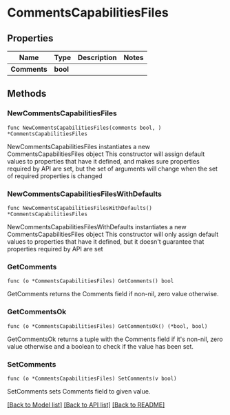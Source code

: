 # CommentsCapabilitiesFiles

## Properties

Name | Type | Description | Notes
------------ | ------------- | ------------- | -------------
**Comments** | **bool** |  | 

## Methods

### NewCommentsCapabilitiesFiles

`func NewCommentsCapabilitiesFiles(comments bool, ) *CommentsCapabilitiesFiles`

NewCommentsCapabilitiesFiles instantiates a new CommentsCapabilitiesFiles object
This constructor will assign default values to properties that have it defined,
and makes sure properties required by API are set, but the set of arguments
will change when the set of required properties is changed

### NewCommentsCapabilitiesFilesWithDefaults

`func NewCommentsCapabilitiesFilesWithDefaults() *CommentsCapabilitiesFiles`

NewCommentsCapabilitiesFilesWithDefaults instantiates a new CommentsCapabilitiesFiles object
This constructor will only assign default values to properties that have it defined,
but it doesn't guarantee that properties required by API are set

### GetComments

`func (o *CommentsCapabilitiesFiles) GetComments() bool`

GetComments returns the Comments field if non-nil, zero value otherwise.

### GetCommentsOk

`func (o *CommentsCapabilitiesFiles) GetCommentsOk() (*bool, bool)`

GetCommentsOk returns a tuple with the Comments field if it's non-nil, zero value otherwise
and a boolean to check if the value has been set.

### SetComments

`func (o *CommentsCapabilitiesFiles) SetComments(v bool)`

SetComments sets Comments field to given value.



[[Back to Model list]](../README.md#documentation-for-models) [[Back to API list]](../README.md#documentation-for-api-endpoints) [[Back to README]](../README.md)


